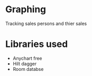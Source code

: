 # Graphing
Tracking sales persons and thier sales 

# Libraries used 

* Anychart free 
* Hilt dagger 
* Room databse 
